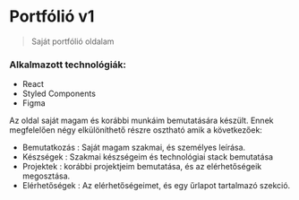 # Portfólió v1
> Saját portfólió oldalam
### Alkalmazott technológiák:
* React
* Styled Components
* Figma

Az oldal saját magam és korábbi munkáim bemutatására készült. Ennek megfelelően négy elkülöníthető részre osztható amik a következőek:

- Bemutatkozás : Saját magam szakmai, és személyes leírása.
- Készségek : Szakmai készségeim és technológiai stack bemutatása
- Projektek : korábbi projektjeim bemutatása, és az elérhetőségeik megosztása.
- Elérhetőségek : Az elérhetőségeimet, és egy űrlapot tartalmazó szekció.
